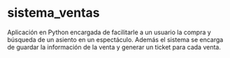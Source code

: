 # sistema_ventas
Aplicación en Python encargada de facilitarle a un usuario la compra y búsqueda de un asiento en un espectáculo. Además el sistema se encarga de guardar la información de la venta y generar un ticket para cada venta.
